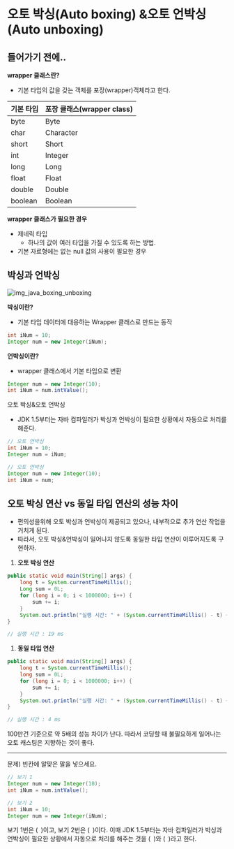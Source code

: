 # 오토 박싱(Auto boxing) &오토 언박싱(Auto unboxing)

## 들어가기 전에..

**wrapper 클래스란?**

- 기본 타입의 값을 갖는 객체를 포장(wrapper)객체라고 한다.

| 기본 타입 | 포장 클래스(wrapper class) |
| --- | --- |
| byte | Byte |
| char | Character |
| short | Short |
| int  | Integer |
| long | Long |
| float | Float |
| double | Double |
| boolean | Boolean |

 

**wrapper 클래스가 필요한 경우**

- 제네릭 타입
    - 하나의 값이 여러 타입을 가질 수 있도록 하는 방법.
- 기본 자료형에는 없는 null 값의 사용이 필요한 경우

## 박싱과 언박싱

![img_java_boxing_unboxing](https://github.com/user-attachments/assets/d66730f4-6e17-411f-87b9-cd9eb97ecee4)

**박싱이란?**

- 기본 타입 데이터에 대응하는 Wrapper 클래스로 만드는 동작

```java
int iNum = 10;
Integer num = new Integer(iNum);
```

**언박싱이란?**

- wrapper 클래스에서 기본 타입으로 변환

```java
Integer num = new Integer(10);
int iNum = num.intValue();
```

오토 박싱&오토 언박싱

- JDK 1.5부터는 자바 컴파일러가 박싱과 언박싱이 필요한 상황에서 자동으로 처리를 해준다.

 

```java
// 오토 언박싱
int iNum = 10;
Integer num = iNum;

// 오토 언박싱
Integer num = new Integer(10);
int iNum = num;
```

## 오토 박싱 연산 vs 동일 타입 연산의 성능 차이

- 편의성을위해 오토 박싱과 언박싱이 제공되고 있으나, 내부적으로 추가 연산 작업을 거치게 된다.
- 따라서, 오토 박싱&언박싱이 일어나지 않도록 동일한 타입 연산이 이루어지도록 구현하자.

1. **오토 박싱 연산**

```java
public static void main(String[] args) {
    long t = System.currentTimeMillis();
    Long sum = 0L;
    for (long i = 0; i < 1000000; i++) {
        sum += i;
    }
    System.out.println("실행 시간: " + (System.currentTimeMillis() - t) + " ms");
}

// 실행 시간 : 19 ms
```

1. **동일 타입 연산**

```java
public static void main(String[] args) {
    long t = System.currentTimeMillis();
    long sum = 0L;
    for (long i = 0; i < 1000000; i++) {
        sum += i;
    }
    System.out.println("실행 시간: " + (System.currentTimeMillis() - t) + " ms") ;
}

// 실행 시간 : 4 ms
```

100만건 기준으로 약 5배의 성능 차이가 난다. 따라서 코딩할 때 불필요하게 일어나는 오토 캐스팅은 지향하는 것이 좋다.

---
문제) 빈칸에 알맞은 말을 넣으세요.
```java
// 보기 1
Integer num = new Integer(10);
int iNum = num.intValue();

// 보기 2
int iNum = 10;
Integer num = new Integer(iNum);
```  
보기 1번은 (&ensp;)이고, 보기 2번은 (&ensp;)이다. 이때 JDK 1.5부터는 자바 컴파일러가 박싱과 언박싱이 필요한 상황에서 자동으로 처리를 해주는 것을 (&ensp;)와 (&ensp;)라고 한다.